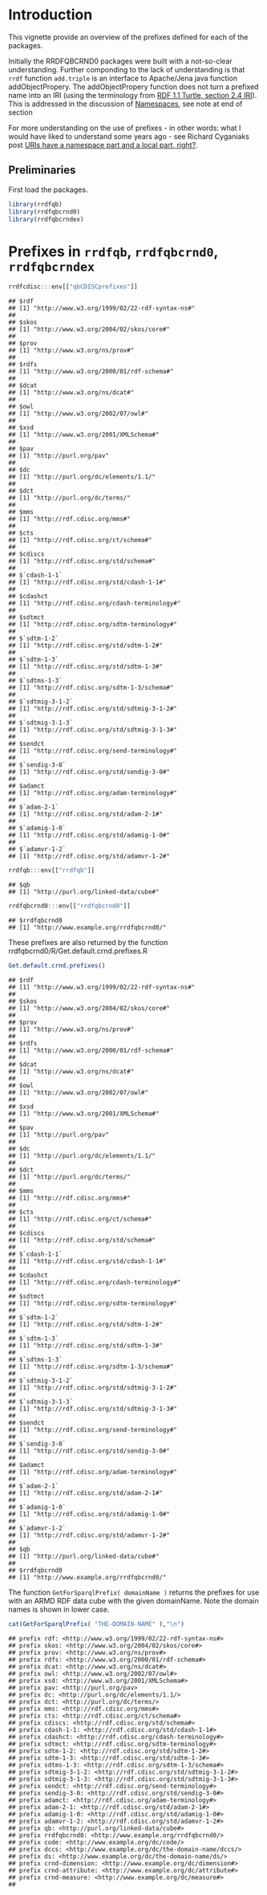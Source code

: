 Introduction
============

This vignette provide an overview of the prefixes defined for each of the packages.

Initially the RRDFQBCRND0 packages were built with a not-so-clear understanding. Further componding to the lack of understanding is that `rrdf` function `add.triple` is an interface to Apache/Jena java function addObjectPropery. The addObjectPropery function does not turn a prefixed name into an IRI (using the terminology from [RDF 1.1 Turtle, section 2.4 IRI](https://www.w3.org/TR/turtle/#sec-iri)). This is addressed in the discussion of [Namespaces](http://jena.apache.org/documentation/rdf/#namespaces), see note at end of section

For more understanding on the use of prefixes - in other words: what I would have liked to understand some years ago - see Richard Cyganiaks post [URIs have a namespace part and a local part, right?](http://richard.cyganiak.de/blog/2016/02/uris-have-a-namespace-part-right/).

Preliminaries
-------------

First load the packages.

``` r
library(rrdfqb)
library(rrdfqbcrnd0)
library(rrdfqbcrndex)
```

Prefixes in `rrdfqb`, `rrdfqbcrnd0`, `rrdfqbcrndex`
===================================================

``` r
rrdfcdisc:::env[["qbCDISCprefixes"]]
```

    ## $rdf
    ## [1] "http://www.w3.org/1999/02/22-rdf-syntax-ns#"
    ## 
    ## $skos
    ## [1] "http://www.w3.org/2004/02/skos/core#"
    ## 
    ## $prov
    ## [1] "http://www.w3.org/ns/prov#"
    ## 
    ## $rdfs
    ## [1] "http://www.w3.org/2000/01/rdf-schema#"
    ## 
    ## $dcat
    ## [1] "http://www.w3.org/ns/dcat#"
    ## 
    ## $owl
    ## [1] "http://www.w3.org/2002/07/owl#"
    ## 
    ## $xsd
    ## [1] "http://www.w3.org/2001/XMLSchema#"
    ## 
    ## $pav
    ## [1] "http://purl.org/pav"
    ## 
    ## $dc
    ## [1] "http://purl.org/dc/elements/1.1/"
    ## 
    ## $dct
    ## [1] "http://purl.org/dc/terms/"
    ## 
    ## $mms
    ## [1] "http://rdf.cdisc.org/mms#"
    ## 
    ## $cts
    ## [1] "http://rdf.cdisc.org/ct/schema#"
    ## 
    ## $cdiscs
    ## [1] "http://rdf.cdisc.org/std/schema#"
    ## 
    ## $`cdash-1-1`
    ## [1] "http://rdf.cdisc.org/std/cdash-1-1#"
    ## 
    ## $cdashct
    ## [1] "http://rdf.cdisc.org/cdash-terminology#"
    ## 
    ## $sdtmct
    ## [1] "http://rdf.cdisc.org/sdtm-terminology#"
    ## 
    ## $`sdtm-1-2`
    ## [1] "http://rdf.cdisc.org/std/sdtm-1-2#"
    ## 
    ## $`sdtm-1-3`
    ## [1] "http://rdf.cdisc.org/std/sdtm-1-3#"
    ## 
    ## $`sdtms-1-3`
    ## [1] "http://rdf.cdisc.org/sdtm-1-3/schema#"
    ## 
    ## $`sdtmig-3-1-2`
    ## [1] "http://rdf.cdisc.org/std/sdtmig-3-1-2#"
    ## 
    ## $`sdtmig-3-1-3`
    ## [1] "http://rdf.cdisc.org/std/sdtmig-3-1-3#"
    ## 
    ## $sendct
    ## [1] "http://rdf.cdisc.org/send-terminology#"
    ## 
    ## $`sendig-3-0`
    ## [1] "http://rdf.cdisc.org/std/sendig-3-0#"
    ## 
    ## $adamct
    ## [1] "http://rdf.cdisc.org/adam-terminology#"
    ## 
    ## $`adam-2-1`
    ## [1] "http://rdf.cdisc.org/std/adam-2-1#"
    ## 
    ## $`adamig-1-0`
    ## [1] "http://rdf.cdisc.org/std/adamig-1-0#"
    ## 
    ## $`adamvr-1-2`
    ## [1] "http://rdf.cdisc.org/std/adamvr-1-2#"

``` r
rrdfqb:::env[["rrdfqb"]]
```

    ## $qb
    ## [1] "http://purl.org/linked-data/cube#"

``` r
rrdfqbcrnd0:::env[["rrdfqbcrnd0"]]
```

    ## $rrdfqbcrnd0
    ## [1] "http://www.example.org/rrdfqbcrnd0/"

These prefixes are also returned by the function rrdfqbcrnd0/R/Get.default.crnd.prefixes.R

``` r
Get.default.crnd.prefixes()
```

    ## $rdf
    ## [1] "http://www.w3.org/1999/02/22-rdf-syntax-ns#"
    ## 
    ## $skos
    ## [1] "http://www.w3.org/2004/02/skos/core#"
    ## 
    ## $prov
    ## [1] "http://www.w3.org/ns/prov#"
    ## 
    ## $rdfs
    ## [1] "http://www.w3.org/2000/01/rdf-schema#"
    ## 
    ## $dcat
    ## [1] "http://www.w3.org/ns/dcat#"
    ## 
    ## $owl
    ## [1] "http://www.w3.org/2002/07/owl#"
    ## 
    ## $xsd
    ## [1] "http://www.w3.org/2001/XMLSchema#"
    ## 
    ## $pav
    ## [1] "http://purl.org/pav"
    ## 
    ## $dc
    ## [1] "http://purl.org/dc/elements/1.1/"
    ## 
    ## $dct
    ## [1] "http://purl.org/dc/terms/"
    ## 
    ## $mms
    ## [1] "http://rdf.cdisc.org/mms#"
    ## 
    ## $cts
    ## [1] "http://rdf.cdisc.org/ct/schema#"
    ## 
    ## $cdiscs
    ## [1] "http://rdf.cdisc.org/std/schema#"
    ## 
    ## $`cdash-1-1`
    ## [1] "http://rdf.cdisc.org/std/cdash-1-1#"
    ## 
    ## $cdashct
    ## [1] "http://rdf.cdisc.org/cdash-terminology#"
    ## 
    ## $sdtmct
    ## [1] "http://rdf.cdisc.org/sdtm-terminology#"
    ## 
    ## $`sdtm-1-2`
    ## [1] "http://rdf.cdisc.org/std/sdtm-1-2#"
    ## 
    ## $`sdtm-1-3`
    ## [1] "http://rdf.cdisc.org/std/sdtm-1-3#"
    ## 
    ## $`sdtms-1-3`
    ## [1] "http://rdf.cdisc.org/sdtm-1-3/schema#"
    ## 
    ## $`sdtmig-3-1-2`
    ## [1] "http://rdf.cdisc.org/std/sdtmig-3-1-2#"
    ## 
    ## $`sdtmig-3-1-3`
    ## [1] "http://rdf.cdisc.org/std/sdtmig-3-1-3#"
    ## 
    ## $sendct
    ## [1] "http://rdf.cdisc.org/send-terminology#"
    ## 
    ## $`sendig-3-0`
    ## [1] "http://rdf.cdisc.org/std/sendig-3-0#"
    ## 
    ## $adamct
    ## [1] "http://rdf.cdisc.org/adam-terminology#"
    ## 
    ## $`adam-2-1`
    ## [1] "http://rdf.cdisc.org/std/adam-2-1#"
    ## 
    ## $`adamig-1-0`
    ## [1] "http://rdf.cdisc.org/std/adamig-1-0#"
    ## 
    ## $`adamvr-1-2`
    ## [1] "http://rdf.cdisc.org/std/adamvr-1-2#"
    ## 
    ## $qb
    ## [1] "http://purl.org/linked-data/cube#"
    ## 
    ## $rrdfqbcrnd0
    ## [1] "http://www.example.org/rrdfqbcrnd0/"

The function `GetForSparqlPrefix( domainName )` returns the prefixes for use with an ARMD RDF data cube with the given domainName. Note the domain names is shown in lower case.

``` r
cat(GetForSparqlPrefix( "THE-DOMAIN-NAME" ),"\n")
```

    ## prefix rdf: <http://www.w3.org/1999/02/22-rdf-syntax-ns#>
    ## prefix skos: <http://www.w3.org/2004/02/skos/core#>
    ## prefix prov: <http://www.w3.org/ns/prov#>
    ## prefix rdfs: <http://www.w3.org/2000/01/rdf-schema#>
    ## prefix dcat: <http://www.w3.org/ns/dcat#>
    ## prefix owl: <http://www.w3.org/2002/07/owl#>
    ## prefix xsd: <http://www.w3.org/2001/XMLSchema#>
    ## prefix pav: <http://purl.org/pav>
    ## prefix dc: <http://purl.org/dc/elements/1.1/>
    ## prefix dct: <http://purl.org/dc/terms/>
    ## prefix mms: <http://rdf.cdisc.org/mms#>
    ## prefix cts: <http://rdf.cdisc.org/ct/schema#>
    ## prefix cdiscs: <http://rdf.cdisc.org/std/schema#>
    ## prefix cdash-1-1: <http://rdf.cdisc.org/std/cdash-1-1#>
    ## prefix cdashct: <http://rdf.cdisc.org/cdash-terminology#>
    ## prefix sdtmct: <http://rdf.cdisc.org/sdtm-terminology#>
    ## prefix sdtm-1-2: <http://rdf.cdisc.org/std/sdtm-1-2#>
    ## prefix sdtm-1-3: <http://rdf.cdisc.org/std/sdtm-1-3#>
    ## prefix sdtms-1-3: <http://rdf.cdisc.org/sdtm-1-3/schema#>
    ## prefix sdtmig-3-1-2: <http://rdf.cdisc.org/std/sdtmig-3-1-2#>
    ## prefix sdtmig-3-1-3: <http://rdf.cdisc.org/std/sdtmig-3-1-3#>
    ## prefix sendct: <http://rdf.cdisc.org/send-terminology#>
    ## prefix sendig-3-0: <http://rdf.cdisc.org/std/sendig-3-0#>
    ## prefix adamct: <http://rdf.cdisc.org/adam-terminology#>
    ## prefix adam-2-1: <http://rdf.cdisc.org/std/adam-2-1#>
    ## prefix adamig-1-0: <http://rdf.cdisc.org/std/adamig-1-0#>
    ## prefix adamvr-1-2: <http://rdf.cdisc.org/std/adamvr-1-2#>
    ## prefix qb: <http://purl.org/linked-data/cube#>
    ## prefix rrdfqbcrnd0: <http://www.example.org/rrdfqbcrnd0/>
    ## prefix code: <http://www.example.org/dc/code/>
    ## prefix dccs: <http://www.example.org/dc/the-domain-name/dccs/>
    ## prefix ds: <http://www.example.org/dc/the-domain-name/ds/>
    ## prefix crnd-dimension: <http://www.example.org/dc/dimension#>
    ## prefix crnd-attribute: <http://www.example.org/dc/attribute#>
    ## prefix crnd-measure: <http://www.example.org/dc/measure#>
    ##
